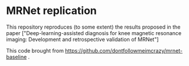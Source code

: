 # MRNet replication

This repository reproduces (to some extent) the results proposed in the paper ["Deep-learning-assisted diagnosis for knee magnetic resonance imaging: Development and retrospective validation of MRNet"]

This code brought from https://github.com/dontfollowmeimcrazy/mrnet-baseline .
